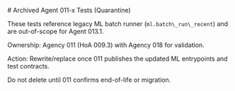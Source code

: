 \# Archived Agent 011-x Tests (Quarantine)



These tests reference legacy ML batch runner (`ml.batch\_run\_recent`) and are out-of-scope for Agent 013.1.

Ownership: Agency 011 (HoA 009.3) with Agency 018 for validation.

Action: Rewrite/replace once 011 publishes the updated ML entrypoints and test contracts.



Do not delete until 011 confirms end-of-life or migration.




